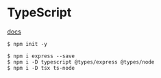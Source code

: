 # TypeScript

[docs](../readme.md)

```
$ npm init -y
```

```
$ npm i express --save
$ npm i -D typescript @types/express @types/node
$ npm i -D tsx ts-node
```
